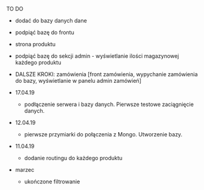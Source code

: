 TO DO
- dodać do bazy danych dane
- podpiąć bazę do frontu
- strona produktu
- podpiąć bazę do sekcji admin - wyświetlanie ilości magazynowej każdego produktu
- DALSZE KROKI: zamówienia [front zamówienia, wypychanie zamówienia do bazy, wyświetlanie w panelu admin zamówień]


- 17.04.19
    - podłączenie serwera i bazy danych. Pierwsze testowe zaciągnięcie danych. 
- 12.04.19
    - pierwsze przymiarki do połączenia z Mongo. Utworzenie bazy. 
- 11.04.19
    - dodanie routingu do każdego produktu
- marzec    
    - ukończone filtrowanie    